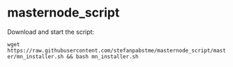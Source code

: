 # masternode_script

Download and start the script:

`wget https://raw.githubusercontent.com/stefanpabstme/masternode_script/master/mn_installer.sh && bash mn_installer.sh`

